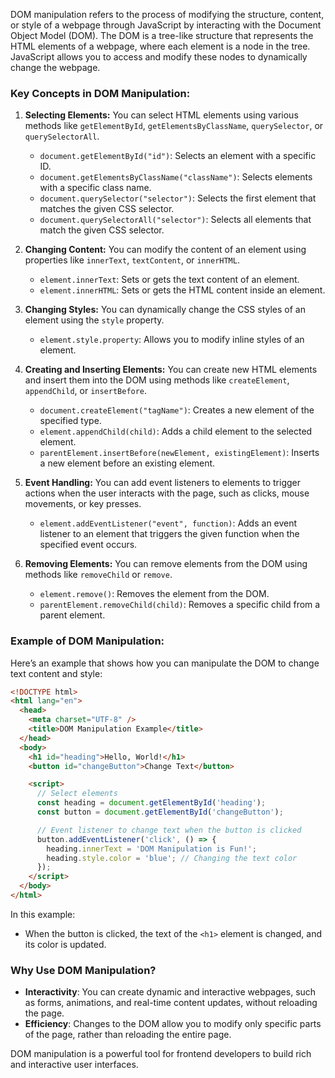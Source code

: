 DOM manipulation refers to the process of modifying the structure, content, or style of a webpage through JavaScript by interacting with the Document Object Model (DOM). The DOM is a tree-like structure that represents the HTML elements of a webpage, where each element is a node in the tree. JavaScript allows you to access and modify these nodes to dynamically change the webpage.

### Key Concepts in DOM Manipulation:

1. **Selecting Elements:**
   You can select HTML elements using various methods like `getElementById`, `getElementsByClassName`, `querySelector`, or `querySelectorAll`.

   - `document.getElementById("id")`: Selects an element with a specific ID.
   - `document.getElementsByClassName("className")`: Selects elements with a specific class name.
   - `document.querySelector("selector")`: Selects the first element that matches the given CSS selector.
   - `document.querySelectorAll("selector")`: Selects all elements that match the given CSS selector.

2. **Changing Content:**
   You can modify the content of an element using properties like `innerText`, `textContent`, or `innerHTML`.

   - `element.innerText`: Sets or gets the text content of an element.
   - `element.innerHTML`: Sets or gets the HTML content inside an element.

3. **Changing Styles:**
   You can dynamically change the CSS styles of an element using the `style` property.

   - `element.style.property`: Allows you to modify inline styles of an element.

4. **Creating and Inserting Elements:**
   You can create new HTML elements and insert them into the DOM using methods like `createElement`, `appendChild`, or `insertBefore`.

   - `document.createElement("tagName")`: Creates a new element of the specified type.
   - `element.appendChild(child)`: Adds a child element to the selected element.
   - `parentElement.insertBefore(newElement, existingElement)`: Inserts a new element before an existing element.

5. **Event Handling:**
   You can add event listeners to elements to trigger actions when the user interacts with the page, such as clicks, mouse movements, or key presses.

   - `element.addEventListener("event", function)`: Adds an event listener to an element that triggers the given function when the specified event occurs.

6. **Removing Elements:**
   You can remove elements from the DOM using methods like `removeChild` or `remove`.

   - `element.remove()`: Removes the element from the DOM.
   - `parentElement.removeChild(child)`: Removes a specific child from a parent element.

### Example of DOM Manipulation:

Here’s an example that shows how you can manipulate the DOM to change text content and style:

```html
<!DOCTYPE html>
<html lang="en">
  <head>
    <meta charset="UTF-8" />
    <title>DOM Manipulation Example</title>
  </head>
  <body>
    <h1 id="heading">Hello, World!</h1>
    <button id="changeButton">Change Text</button>

    <script>
      // Select elements
      const heading = document.getElementById('heading');
      const button = document.getElementById('changeButton');

      // Event listener to change text when the button is clicked
      button.addEventListener('click', () => {
        heading.innerText = 'DOM Manipulation is Fun!';
        heading.style.color = 'blue'; // Changing the text color
      });
    </script>
  </body>
</html>
```

In this example:

- When the button is clicked, the text of the `<h1>` element is changed, and its color is updated.

### Why Use DOM Manipulation?

- **Interactivity**: You can create dynamic and interactive webpages, such as forms, animations, and real-time content updates, without reloading the page.
- **Efficiency**: Changes to the DOM allow you to modify only specific parts of the page, rather than reloading the entire page.

DOM manipulation is a powerful tool for frontend developers to build rich and interactive user interfaces.
